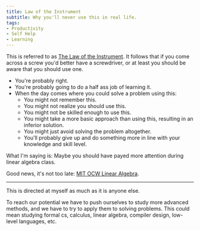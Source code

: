 ```yaml
---
title: Law of the Instrument
subtitle: Why you'll never use this in real life.
tags:
- Productivity
- Self Help
- Learning
---
```


<quote quote="I suppose it is tempting, if the only tool you have is a hammer, to treat everything as if it were a nail." cite="Abraham Maslow">
</quote>

This is referred to as [The Law of the Instrument](http://en.wikipedia.org/wiki/Law_of_the_instrument).
It follows that if you come across a screw you'd better have a screwdriver, or at least you should be aware that you should use one.

<quote quote="I'm never going to use this in real life." cite="People">
</quote>

- You're probably right.
- You're probably going to do a half ass job of learning it.
- When the day comes where you could solve a problem using this:
  - You might not remember this.
  - You might not realize you should use this.
  - You might not be skilled enough to use this.
  - You might take a more basic approach than using this, resulting in an inferior solution.
  - You might just avoid solving the problem altogether.
  - You'll probably give up and do something more in line with your knowledge and skill level.

What I'm saying is: Maybe you should have payed more attention during linear algebra class.

Good news, it's not too late: [MIT OCW Linear Algebra](http://ocw.mit.edu/courses/mathematics/18-06sc-linear-algebra-fall-2011/).

---

This is directed at myself as much as it is anyone else.

To reach our potential we have to push ourselves to study more advanced methods, and we have to try to apply them to solving problems.
This could mean studying formal cs, calculus, linear algebra, compiler design, low-level languages, etc.
